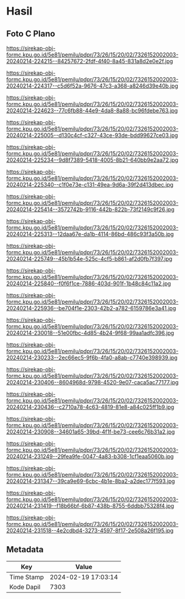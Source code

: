 # Hasil

## Foto C Plano

https://sirekap-obj-formc.kpu.go.id/5e81/pemilu/pdpr/73/26/15/20/02/7326152002003-20240214-224215--84257672-2fdf-4f40-8a45-831a8d2e0e2f.jpg

https://sirekap-obj-formc.kpu.go.id/5e81/pemilu/pdpr/73/26/15/20/02/7326152002003-20240214-224317--c5d6f52a-9676-47c3-a368-a8246d39e40b.jpg

https://sirekap-obj-formc.kpu.go.id/5e81/pemilu/pdpr/73/26/15/20/02/7326152002003-20240214-224623--77c6fb88-44e9-4da8-8a88-bc96fdebe763.jpg

https://sirekap-obj-formc.kpu.go.id/5e81/pemilu/pdpr/73/26/15/20/02/7326152002003-20240214-225005--d130c4cf-c327-43ce-93de-bdd99627ce03.jpg

https://sirekap-obj-formc.kpu.go.id/5e81/pemilu/pdpr/73/26/15/20/02/7326152002003-20240214-225234--9d8f7389-5418-4005-8b21-640bb9e2aa72.jpg

https://sirekap-obj-formc.kpu.go.id/5e81/pemilu/pdpr/73/26/15/20/02/7326152002003-20240214-225340--c1f0e73e-c131-49ea-9d6a-39f2d413dbec.jpg

https://sirekap-obj-formc.kpu.go.id/5e81/pemilu/pdpr/73/26/15/20/02/7326152002003-20240214-225414--3572742b-9116-442b-822b-73f2149c9f26.jpg

https://sirekap-obj-formc.kpu.go.id/5e81/pemilu/pdpr/73/26/15/20/02/7326152002003-20240214-225313--12daa67e-da1b-4114-86bd-486c93f3a50b.jpg

https://sirekap-obj-formc.kpu.go.id/5e81/pemilu/pdpr/73/26/15/20/02/7326152002003-20240214-225749--45b1b54e-525c-4cf5-b861-af2d0fb7f397.jpg

https://sirekap-obj-formc.kpu.go.id/5e81/pemilu/pdpr/73/26/15/20/02/7326152002003-20240214-225840--f0f6f1ce-7886-403d-901f-1b48c84c11a2.jpg

https://sirekap-obj-formc.kpu.go.id/5e81/pemilu/pdpr/73/26/15/20/02/7326152002003-20240214-225936--be704f1e-2303-42b2-a782-6159786e3a41.jpg

https://sirekap-obj-formc.kpu.go.id/5e81/pemilu/pdpr/73/26/15/20/02/7326152002003-20240214-230018--51e00fbc-4d85-4b24-9f68-99aa1adfc396.jpg

https://sirekap-obj-formc.kpu.go.id/5e81/pemilu/pdpr/73/26/15/20/02/7326152002003-20240214-230233--2ec66ec5-9f6b-4fa0-a8ab-c7740e398939.jpg

https://sirekap-obj-formc.kpu.go.id/5e81/pemilu/pdpr/73/26/15/20/02/7326152002003-20240214-230406--8604968d-9798-4520-9e07-caca5ac77177.jpg

https://sirekap-obj-formc.kpu.go.id/5e81/pemilu/pdpr/73/26/15/20/02/7326152002003-20240214-230436--c2710a78-4c63-4819-81e8-a84c025ff1b9.jpg

https://sirekap-obj-formc.kpu.go.id/5e81/pemilu/pdpr/73/26/15/20/02/7326152002003-20240214-230908--34601a65-39bd-4f1f-be73-cee6c76b31a2.jpg

https://sirekap-obj-formc.kpu.go.id/5e81/pemilu/pdpr/73/26/15/20/02/7326152002003-20240214-231249--29fea9fe-0047-4a83-b308-1cf1eaa5060b.jpg

https://sirekap-obj-formc.kpu.go.id/5e81/pemilu/pdpr/73/26/15/20/02/7326152002003-20240214-231347--39ca9e69-6cbc-4b1e-8ba2-a2dec177f593.jpg

https://sirekap-obj-formc.kpu.go.id/5e81/pemilu/pdpr/73/26/15/20/02/7326152002003-20240214-231419--f18b66bf-6b87-438b-8755-6ddbb75328f4.jpg

https://sirekap-obj-formc.kpu.go.id/5e81/pemilu/pdpr/73/26/15/20/02/7326152002003-20240214-231518--4e2cdbd4-3273-4597-8f17-2e508a26f195.jpg


## Metadata

| Key        | Value               |
| ---------- | ------------------- |
| Time Stamp | 2024-02-19 17:03:14 |
| Kode Dapil | 7303                |



